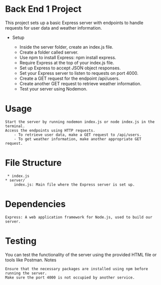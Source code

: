 # Back End 1 Project

This project sets up a basic Express server with endpoints to handle requests for user data and weather information.

* Setup

    - Inside the server folder, create an index.js file.
    - Create a folder called server.
    - Use npm to install Express: npm install express.
    - Require Express at the top of your index.js file.
    - Set up Express to accept JSON object responses.
    - Set your Express server to listen to requests on port 4000.
    - Create a GET request for the endpoint /api/users.
    - Create another GET request to retrieve weather information.
    - Test your server using Nodemon.

# Usage

    Start the server by running nodemon index.js or node index.js in the terminal.
    Access the endpoints using HTTP requests.
        - To retrieve user data, make a GET request to /api/users.
        - To get weather information, make another appropriate GET request.

# File Structure
     * index.js
    * server/
        index.js: Main file where the Express server is set up.

# Dependencies

    Express: A web application framework for Node.js, used to build our server.

# Testing

You can test the functionality of the server using the provided HTML file or tools like Postman.
Notes

    Ensure that the necessary packages are installed using npm before running the server.
    Make sure the port 4000 is not occupied by another service.
